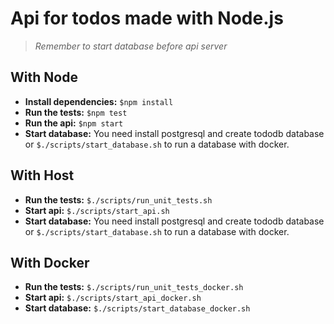 # Api for todos made with Node.js

> *Remember to start database before api server*

## With Node

- **Install dependencies:** `$npm install`
- **Run the tests:** `$npm test`
- **Run the api:** `$npm start`
- **Start database:** You need install postgresql and create tododb database or `$./scripts/start_database.sh` to run a database with docker.

## With Host

- **Run the tests:** `$./scripts/run_unit_tests.sh`
- **Start api:** `$./scripts/start_api.sh`
- **Start database:** You need install postgresql and create tododb database or `$./scripts/start_database.sh` to run a database with docker.

## With Docker
- **Run the tests:** `$./scripts/run_unit_tests_docker.sh`
- **Start api:** `$./scripts/start_api_docker.sh`
- **Start database:** `$./scripts/start_database_docker.sh`